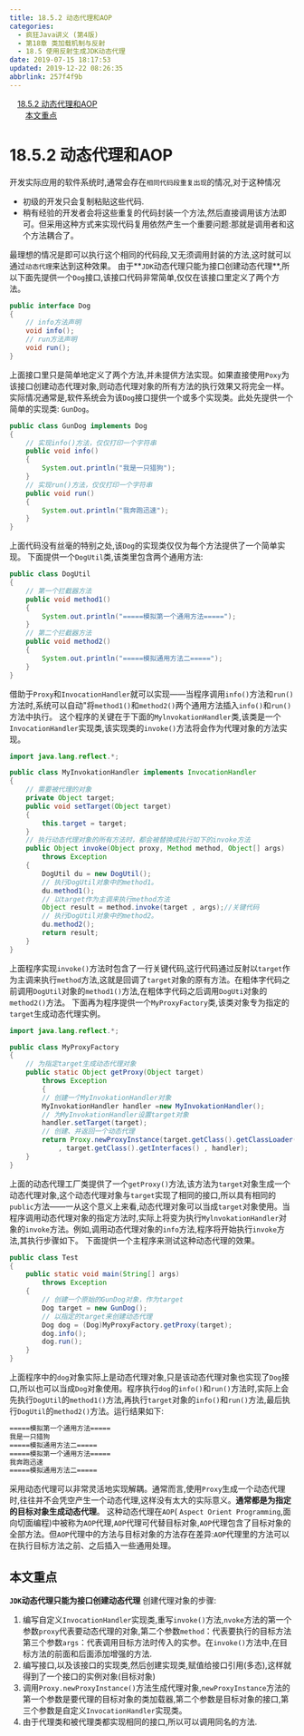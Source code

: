 ```yaml
---
title: 18.5.2 动态代理和AOP
categories: 
  - 疯狂Java讲义 (第4版)
  - 第18章 类加载机制与反射
  - 18.5 使用反射生成JDK动态代理
date: 2019-07-15 18:17:53
updated: 2019-12-22 08:26:35
abbrlink: 257f4f9b
---
```

<div id='my_toc'><a href="/JavaReadingNotes/257f4f9b/#18-5-2-动态代理和AOP" class="header_1">18.5.2 动态代理和AOP</a><br><a href="/JavaReadingNotes/257f4f9b/#本文重点" class="header_2">本文重点</a><br></div>
<style>.header_1{margin-left: 1em;}.header_2{margin-left: 2em;}.header_3{margin-left: 3em;}.header_4{margin-left: 4em;}.header_5{margin-left: 5em;}.header_6{margin-left: 6em;}</style>
<!--more-->
<script>if (navigator.platform.search('arm')==-1){document.getElementById('my_toc').style.display = 'none';}var e,p = document.getElementsByTagName('p');while (p.length>0) {e = p[0];e.parentElement.removeChild(e);}</script>

<!--end-->
# 18.5.2 动态代理和AOP #
开发实际应用的软件系统时,通常会存在`相同代码段重复出现`的情况,对于这种情况
- 初级的开发只会复制粘贴这些代码.
- 稍有经验的开发者会将这些重复的代码封装一个方法,然后直接调用该方法即可。但采用这种方式来实现代码复用依然产生一个重要问题:那就是调用者和这个方法耦合了。

最理想的情况是即可以执行这个相同的代码段,又无须调用封装的方法,这时就可以通过`动态代理`来达到这种效果。
由于**`JDK`动态代理只能为接口创建动态代理**,所以下面先提供一个`Dog`接口,该接口代码非常简单,仅仅在该接口里定义了两个方法。
```java
public interface Dog
{
    // info方法声明
    void info();
    // run方法声明
    void run();
}
```
上面接口里只是简单地定义了两个方法,并未提供方法实现。如果直接使用`Poxy`为该接口创建动态代理对象,则动态代理对象的所有方法的执行效果又将完全一样。实际情况通常是,软件系统会为该`Dog`接口提供一个或多个实现类。此处先提供一个简单的实现类: `GunDog`。
```java
public class GunDog implements Dog
{
    // 实现info()方法，仅仅打印一个字符串
    public void info()
    {
        System.out.println("我是一只猎狗");
    }
    // 实现run()方法，仅仅打印一个字符串
    public void run()
    {
        System.out.println("我奔跑迅速");
    }
}
```
上面代码没有丝毫的特别之处,该`Dog`的实现类仅仅为每个方法提供了一个简单实现。
下面提供一个`DogUtil`类,该类里包含两个通用方法:
```java
public class DogUtil
{
    // 第一个拦截器方法
    public void method1()
    {
        System.out.println("=====模拟第一个通用方法=====");
    }
    // 第二个拦截器方法
    public void method2()
    {
        System.out.println("=====模拟通用方法二=====");
    }
}
```
借助于`Proxy`和`InvocationHandler`就可以实现——当程序调用`info()`方法和`run()`方法时,系统可以自动"将`method1()`和`method2()`两个通用方法插入`info()`和`run()`方法中执行。
这个程序的关键在于下面的`MylnvokationHandler`类,该类是一个`InvocationHandler`实现类,该实现类的`invoke()`方法将会作为代理对象的方法实现。
```java
import java.lang.reflect.*;

public class MyInvokationHandler implements InvocationHandler
{
    // 需要被代理的对象
    private Object target;
    public void setTarget(Object target)
    {
        this.target = target;
    }
    // 执行动态代理对象的所有方法时，都会被替换成执行如下的invoke方法
    public Object invoke(Object proxy, Method method, Object[] args)
        throws Exception
    {
        DogUtil du = new DogUtil();
        // 执行DogUtil对象中的method1。
        du.method1();
        // 以target作为主调来执行method方法
        Object result = method.invoke(target , args);//关键代码
        // 执行DogUtil对象中的method2。
        du.method2();
        return result;
    }
}
```
上面程序实现`invoke()`方法时包含了一行关键代码,这行代码通过反射以`target`作为主调来执行`method`方法,这就是回调了`target`对象的原有方法。在粗体字代码之前调用`DogUtil`对象的`method1()`方法,在粗体字代码之后调用`DogUti`对象的`method2()`方法。
下面再为程序提供一个`MyProxyFactory`类,该类对象专为指定的`target`生成动态代理实例。
```java
import java.lang.reflect.*;

public class MyProxyFactory
{
    // 为指定target生成动态代理对象
    public static Object getProxy(Object target)
        throws Exception
        {
        // 创建一个MyInvokationHandler对象
        MyInvokationHandler handler =new MyInvokationHandler();
        // 为MyInvokationHandler设置target对象
        handler.setTarget(target);
        // 创建、并返回一个动态代理
        return Proxy.newProxyInstance(target.getClass().getClassLoader()
            , target.getClass().getInterfaces() , handler);
    }
}
```
上面的动态代理工厂类提供了一个`getProxy()`方法,该方法为`target`对象生成一个动态代理对象,这个动态代理对象与`target`实现了相同的接口,所以具有相同的`public`方法——一从这个意义上来看,动态代理对象可以当成`target`对象使用。当程序调用动态代理对象的指定方法时,实际上将变为执行`MylnvokationHandler`对象的`invoke`方法。例如,调用动态代理对象的`info`方法,程序将开始执行`invoke`方法,其执行步骤如下。
下面提供一个主程序来测试这种动态代理的效果。
```java
public class Test
{
    public static void main(String[] args)
        throws Exception
    {
        // 创建一个原始的GunDog对象，作为target
        Dog target = new GunDog();
        // 以指定的target来创建动态代理
        Dog dog = (Dog)MyProxyFactory.getProxy(target);
        dog.info();
        dog.run();
    }
}
```
上面程序中的`dog`对象实际上是动态代理对象,只是该动态代理对象也实现了`Dog`接口,所以也可以当成`Dog`对象使用。程序执行`dog`的`info()`和`run()`方法时,实际上会先执行`DogUtil`的`method1()`方法,再执行`target`对象的`info()`和`run()`方法,最后执行`DogUtil`的`method2()`方法。运行结果如下:
```cmd
=====模拟第一个通用方法=====
我是一只猎狗
=====模拟通用方法二=====
=====模拟第一个通用方法=====
我奔跑迅速
=====模拟通用方法二=====
```
采用动态代理可以非常灵活地实现解耦。通常而言,使用`Proxy`生成一个动态代理时,往往并不会凭空产生一个动态代理,这样没有太大的实际意义。**通常都是为指定的目标对象生成动态代理**。
这种动态代理在`AOP`( `Aspect Orient Programming`,面向切面编程)中被称为`AOP`代理,`AOP`代理可代替目标对象,`AOP`代理包含了目标对象的全部方法。但`AOP`代理中的方法与目标对象的方法存在差异:`AOP`代理里的方法可以在执行目标方法之前、之后插入一些通用处理。

<!--SSTStart-->
## 本文重点 ##
**`JDK`动态代理只能为接口创建动态代理**
创建代理对象的步骤:
1. 编写自定义`InvocationHandler`实现类,重写`invoke()`方法,`nvoke`方法的第一个参数`proxy`代表要动态代理的对象,第二个参数`method`：代表要执行的目标方法第三个参数`args`：代表调用目标方法时传入的实参。在`invoke()`方法中,在目标方法的前面和后面添加增强的方法.
2. 编写接口,以及该接口的实现类,然后创建实现类,赋值给接口引用(多态),这样就得到了一个接口的实例对象(目标对象)
3. 调用`Proxy.newProxyInstance()`方法生成代理对象,`newProxyInstance`方法的第一个参数是要代理的目标对象的类加载器,第二个参数是目标对象的接口,第三个参数是自定义`InvocationHandler`实现类。
3. 由于代理类和被代理类都实现相同的接口,所以可以调用同名的方法.
<!--SSTStop-->


